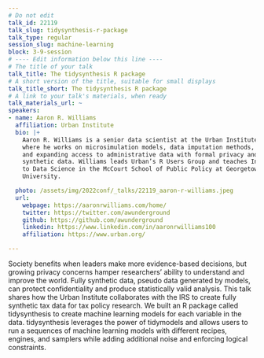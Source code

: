 ```yaml
---
# Do not edit
talk_id: 22119
talk_slug: tidysynthesis-r-package
talk_type: regular
session_slug: machine-learning
block: 3-9-session
# ---- Edit information below this line ----
# The title of your talk
talk_title: The tidysynthesis R package
# A short version of the title, suitable for small displays
talk_title_short: The tidysynthesis R package
# A link to your talk's materials, when ready
talk_materials_url: ~
speakers:
- name: Aaron R. Williams
  affiliation: Urban Institute
  bio: |+
    Aaron R. Williams is a senior data scientist at the Urban Institute
    where he works on microsimulation models, data imputation methods,
    and expanding access to administrative data with formal privacy and
    synthetic data. Williams leads Urban’s R Users Group and teaches Intro
    to Data Science in the McCourt School of Public Policy at Georgetown
    University.

  photo: /assets/img/2022conf/_talks/22119_aaron-r-williams.jpeg
  url:
    webpage: https://aaronrwilliams.com/home/
    twitter: https://twitter.com/awunderground
    github: https://github.com/awunderground
    linkedin: https://www.linkedin.com/in/aaronrwilliams100
    affiliation: https://www.urban.org/

---
```


<!-- ABSTRACT ----
Please write abstract below. You may use simple markdown (links, code style, bold, italics)
-->

Society benefits when leaders make more evidence-based decisions, but growing
privacy concerns hamper researchers’ ability to understand and improve the
world. Fully synthetic data, pseudo data generated by models, can protect
confidentiality and produce statistically valid analysis. This talk shares how
the Urban Institute collaborates with the IRS to create fully synthetic tax data
for tax policy research. We built an R package called tidysynthesis to create
machine learning models for each variable in the data. tidysynthesis leverages
the power of tidymodels and allows users to run a sequences of machine learning
models with different recipes, engines, and samplers while adding additional
noise and enforcing logical constraints.
